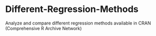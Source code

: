 # Different-Regression-Methods
Analyze and compare different  regression methods available in CRAN (Comprehensive  R Archive Network) 
